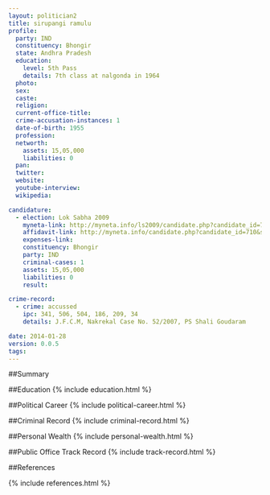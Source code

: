 ```yaml
---
layout: politician2
title: sirupangi ramulu
profile: 
  party: IND
  constituency: Bhongir
  state: Andhra Pradesh
  education: 
    level: 5th Pass
    details: 7th class at nalgonda in 1964
  photo: 
  sex: 
  caste: 
  religion: 
  current-office-title: 
  crime-accusation-instances: 1
  date-of-birth: 1955
  profession: 
  networth: 
    assets: 15,05,000
    liabilities: 0
  pan: 
  twitter: 
  website: 
  youtube-interview: 
  wikipedia: 

candidature: 
  - election: Lok Sabha 2009
    myneta-link: http://myneta.info/ls2009/candidate.php?candidate_id=710
    affidavit-link: http://myneta.info/candidate.php?candidate_id=710&scan=original
    expenses-link: 
    constituency: Bhongir 
    party: IND
    criminal-cases: 1
    assets: 15,05,000
    liabilities: 0
    result:  

crime-record: 
  - crime: accussed
    ipc: 341, 506, 504, 186, 209, 34
    details: J.F.C.M, Nakrekal Case No. 52/2007, PS Shali Goudaram 

date: 2014-01-28
version: 0.0.5
tags: 
---
```

##Summary


##Education
{% include education.html %}


##Political Career
{% include political-career.html %}


##Criminal Record
{% include criminal-record.html %}


##Personal Wealth
{% include personal-wealth.html %}


##Public Office Track Record
{% include track-record.html %}


##References


{% include references.html %}